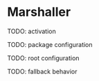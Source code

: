 # Marshaller #

TODO: activation

TODO: package configuration

TODO: root configuration

TODO: fallback behavior